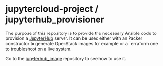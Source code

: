 # jupytercloud-project / jupyterhub_provisioner

The purpose of this repository is to provide the necessary Ansible code to provision a [JupyterHub](https://jupyterhub.readthedocs.io/en/stable/) server.
It can be used either with an Packer constructor to generate OpenStack images for example or a Terraform one to troubleshoot on a live system.

Go to the [jupyterhub_image](https://github.com/jupytercloud-project/jupyterhub_image) repository to see how to use it.
